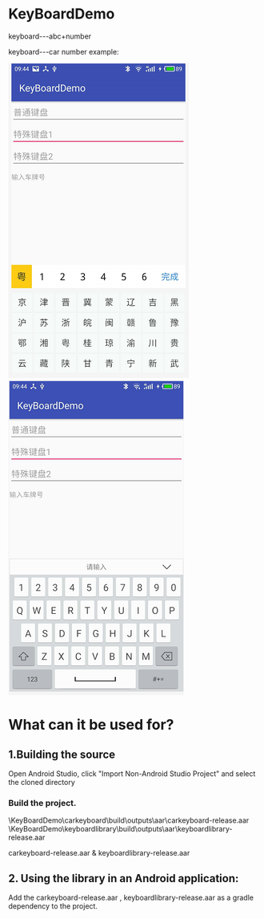 # KeyBoardDemo

keyboard---abc+number

keyboard---car number
example:

![](https://github.com/huangshuyuan/KeyBoardDemo/blob/master/img/1.png)
![](https://github.com/huangshuyuan/KeyBoardDemo/blob/master/img/2.png)



# What can it be used for?
## 1.Building the source

Open Android Studio, click "Import Non-Android Studio Project" and select the cloned directory

### Build the project.

\KeyBoardDemo\carkeyboard\build\outputs\aar\carkeyboard-release.aar
\KeyBoardDemo\keyboardlibrary\build\outputs\aar\keyboardlibrary-release.aar

 carkeyboard-release.aar &  keyboardlibrary-release.aar  

## 2. Using the library in an Android application:
Add the carkeyboard-release.aar ,  keyboardlibrary-release.aar as a gradle dependency to the project.
